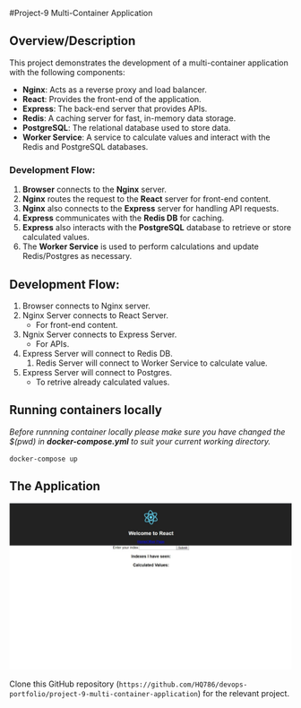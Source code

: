 #Project-9 Multi-Container Application

## Overview/Description
This project demonstrates the development of a multi-container application with the following components:
- **Nginx**: Acts as a reverse proxy and load balancer.
- **React**: Provides the front-end of the application.
- **Express**: The back-end server that provides APIs.
- **Redis**: A caching server for fast, in-memory data storage.
- **PostgreSQL**: The relational database used to store data.
- **Worker Service**: A service to calculate values and interact with the Redis and PostgreSQL databases.

### Development Flow:
1. **Browser** connects to the **Nginx** server.
2. **Nginx** routes the request to the **React** server for front-end content.
3. **Nginx** also connects to the **Express** server for handling API requests.
4. **Express** communicates with the **Redis DB** for caching.
5. **Express** also interacts with the **PostgreSQL** database to retrieve or store calculated values.
6. The **Worker Service** is used to perform calculations and update Redis/Postgres as necessary.


## Development Flow:
1. Browser connects to Nginx server.
1. Nginx Server connects to React Server.
    - For front-end content.
1. Ngnix Server connects to Express Server.
    - For APIs.
1. Express Server will connect to Redis DB.
    1. Redis Server will connect to Worker Service to calculate value.
1. Express Server will connect to Postgres.
    - To retrive already calculated values.

## Running containers locally
*Before runnning container locally please make sure you have changed the $(pwd) in **docker-compose.yml** to suit your current working directory.*
```
docker-compose up
```

## The Application
![](./ssHome.jpg)


Clone this  GitHub repository (`https://github.com/HQ786/devops-portfolio/project-9-multi-container-application`) for the relevant project.

